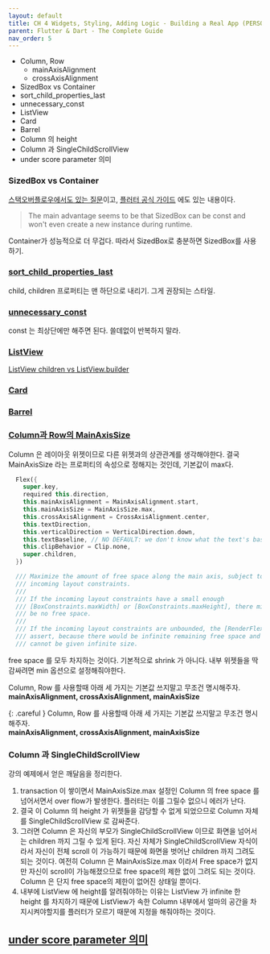 ```yaml
---
layout: default
title: CH 4 Widgets, Styling, Adding Logic - Building a Real App (PERSONAL EXPENSES APP) 
parent: Flutter & Dart - The Complete Guide
nav_order: 5
---
```


- Column, Row 
  - mainAxisAlignment
  - crossAxisAlignment
- SizedBox vs Container
- sort_child_properties_last
- unnecessary_const
- ListView
- Card
- Barrel
- Column 의 height
- Column 과 SingleChildScrollView
- under score parameter 의미


### SizedBox vs Container
[스택오버플로우에서도 있는 질문](https://stackoverflow.com/questions/55716322/flutter-sizedbox-vs-container-why-use-one-instead-of-the-other)이고,
[플러터 공식 가이드](https://dart-lang.github.io/linter/lints/sized_box_for_whitespace.html) 에도 있는 내용이다.

> The main advantage seems to be that SizedBox can be const and won't even create a new instance during runtime.

Container가 성능적으로 더 무겁다. 따라서 SizedBox로 충분하면 SizedBox를 사용하기.

### [sort_child_properties_last](https://dart-lang.github.io/linter/lints/sort_child_properties_last.html)
child, children 프로퍼티는 맨 하단으로 내리기. 그게 권장되는 스타일.

### [unnecessary_const](https://dart-lang.github.io/linter/lints/unnecessary_const.html)
const 는 최상단에만 해주면 된다. 쓸데없이 반복하지 말라.

### [ListView](https://www.youtube.com/watch?v=KJpkjHGiI5A)
[ListView children vs ListView.builder](https://velog.io/@juni416/ListView-vs-ListView.builder-%EC%B0%A8%EC%9D%B4%EC%A0%90)

### [Card](https://www.youtube.com/watch?v=5lpMnWvrwGs)

### [Barrel](https://maruf-hassan.medium.com/handling-flutter-imports-like-a-pro-8ac128f0a6fd)

### [Column과 Row의 MainAxisSize](https://stackoverflow.com/questions/42257668/the-equivalent-of-wrap-content-and-match-parent-in-flutter)
Column 은 레이아웃 위젯이므로 다른 위젯과의 상관관계를 생각해야한다. 결국 MainAxisSize 라는 프로퍼티의 속성으로 정해지는 것인데,
기본값이 max다.
```dart
  Flex({
    super.key,
    required this.direction,
    this.mainAxisAlignment = MainAxisAlignment.start,
    this.mainAxisSize = MainAxisSize.max,
    this.crossAxisAlignment = CrossAxisAlignment.center,
    this.textDirection,
    this.verticalDirection = VerticalDirection.down,
    this.textBaseline, // NO DEFAULT: we don't know what the text's baseline should be
    this.clipBehavior = Clip.none,
    super.children,
  })
```
```dart
  /// Maximize the amount of free space along the main axis, subject to the
  /// incoming layout constraints.
  ///
  /// If the incoming layout constraints have a small enough
  /// [BoxConstraints.maxWidth] or [BoxConstraints.maxHeight], there might still
  /// be no free space.
  ///
  /// If the incoming layout constraints are unbounded, the [RenderFlex] will
  /// assert, because there would be infinite remaining free space and boxes
  /// cannot be given infinite size.
```

free space 를 모두 차지하는 것이다. 기본적으로 shrink 가 아니다. 내부 위젯들을 딱 감싸려면 min 옵션으로 설정해줘야한다.

Column, Row 를 사용할때 아래 세 가지는 기본값 쓰지말고 무조건 명시해주자.
<b>mainAxisAlignment, crossAxisAlignment, mainAxisSize</b>

{: .careful }
Column, Row 를 사용할때 아래 세 가지는 기본값 쓰지말고 무조건 명시해주자.<br>
<b>mainAxisAlignment, crossAxisAlignment, mainAxisSize</b>

### Column 과 SingleChildScrollView
강의 예제에서 얻은 깨달음을 정리한다.

1. transaction 이 쌓이면서 MainAxisSize.max 설정인 Column 의 free space 를 넘어서면서 over flow가 발생한다.
   플러터는 이를 그릴수 없으니 에러가 난다.
2. 결국 이 Column 의 height 가 위젯들을 감당할 수 없게 되었으므로 Column 자체를 SingleChildScrollView 로 감싸준다.
3. 그러면 Column 은 자신의 부모가 SingleChildScrollView 이므로 화면을 넘어서는 children 까지 그릴 수 있게 된다.
자신 자체가 SingleChildScrollView 자식이라서 자신이 전체 scroll 이 가능하기 때문에 화면을 벗어난 children 까지 그려도 되는 것이다.
여전히 Column 은 MainAxisSize.max 이라서 Free space가 없지만 자신이 scroll이 가능해졌으므로 free space의 제한 없이 그려도 되는 것이다.
Column 은 단지 free space의 제한이 없어진 상태일 뿐이다.
4. 내부에 ListView 에 height를 알려줘야하는 이유는 ListView 가 infinite 한 height 를 차지하기 때문에 ListView가 속한 Column 내부에서 얼마의 공간을
차지시켜야할지를 플러터가 모르기 때문에 지정을 해줘야하는 것이다.

## [under score parameter 의미](https://stackoverflow.com/questions/25517016/what-does-it-mean-to-pass-i-e-underscore-as-the-sole-parameter-to-a-dart)

